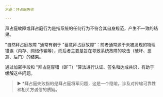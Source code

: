 ```yaml
---
术语：拜占庭失败

---
```

拜占庭故障或拜占庭行为是指系统的任何行为不符合其自身规范，产生不一致的结果。

"自然拜占庭故障 "通常有别于 "蓄意拜占庭故障"：前者通常源于未被发现的物理错误（内存、网络传输等），而后者主要是旨在导致系统故障的攻击（破坏、恶意、后门）的结果。

通过加密手段和 "拜占庭容错（BFT）"算法进行认证、签名和达成共识，有助于缓解这些问题。

> ► *拜占庭失败指的是拜占庭将军问题，这是一个隐喻，涉及对传输可靠性和相关方诚信的质疑。